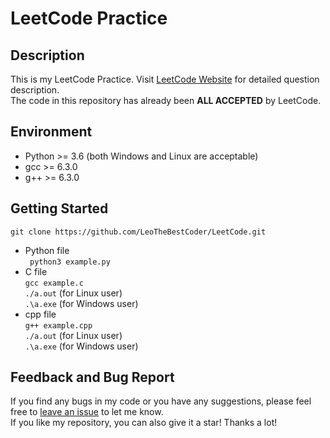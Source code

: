 # LeetCode Practice

## Description
This is my LeetCode Practice. Visit [LeetCode Website](https://leetcode.com/) for detailed question description.  
The code in this repository has already been **ALL ACCEPTED** by LeetCode.

## Environment
* Python >= 3.6 (both Windows and Linux are acceptable)  
* gcc >= 6.3.0  
* g++ >= 6.3.0

## Getting Started
```
git clone https://github.com/LeoTheBestCoder/LeetCode.git
```
* Python file  
``` python3 example.py```
* C file  
``` gcc example.c ```  
```./a.out``` (for Linux user)  
```.\a.exe``` (for Windows user)
* cpp file   
``` g++ example.cpp ```  
```./a.out``` (for Linux user)  
```.\a.exe``` (for Windows user)

## Feedback and Bug Report
If you find any bugs in my code or you have any suggestions, please feel free to [leave an issue](https://github.com/LeoTheBestCoder/LeetCode/issues) to let me know.  
If you like my repository, you can also give it a star! Thanks a lot!

